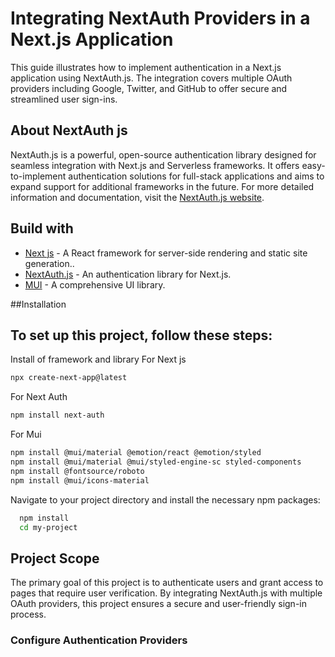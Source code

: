 # Integrating NextAuth Providers in a Next.js Application
This guide illustrates how to implement authentication in a Next.js application using NextAuth.js. The integration covers multiple OAuth providers including Google, Twitter, and GitHub to offer secure and streamlined user sign-ins.

## About NextAuth js
NextAuth.js is a powerful, open-source authentication library designed for seamless integration with Next.js and Serverless frameworks. It offers easy-to-implement authentication solutions for full-stack applications and aims to expand support for additional frameworks in the future.
For more detailed information and documentation, visit the [NextAuth.js website](https://next-auth.js.org/).

## Build with
* [Next js](https://nextjs.org/) - A React framework for server-side rendering and static site generation..
* [NextAuth.js](https://next-auth.js.org/) - An authentication library for Next.js.
* [MUI](https://mui.com/) - A comprehensive UI library.

##Installation
## To set up this project, follow these steps:
Install of framework and library
For Next js 
```bash 
npx create-next-app@latest
```
For Next Auth 
```bash 
npm install next-auth
```
For Mui 
```bash
npm install @mui/material @emotion/react @emotion/styled
npm install @mui/material @mui/styled-engine-sc styled-components
npm install @fontsource/roboto
npm install @mui/icons-material
```

Navigate to your project directory and install the necessary npm packages:

```bash
  npm install 
  cd my-project
```

## Project Scope
The primary goal of this project is to authenticate users and grant access to pages that require user verification. By integrating NextAuth.js with multiple OAuth providers, this project ensures a secure and user-friendly sign-in process.

### Configure Authentication Providers
